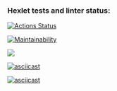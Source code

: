 ### Hexlet tests and linter status:
[![Actions Status](https://github.com/DmitriiGoltsov/java-project-71/workflows/hexlet-check/badge.svg)](https://github.com/DmitriiGoltsov/java-project-71/actions)

[![Maintainability](https://api.codeclimate.com/v1/badges/5d5850914a6dfe1f6724/maintainability)](https://codeclimate.com/github/DmitriiGoltsov/java-project-71/maintainability)

<a href="https://codeclimate.com/github/DmitriiGoltsov/java-project-71/test_coverage"><img src="https://api.codeclimate.com/v1/badges/5d5850914a6dfe1f6724/test_coverage" /></a>

[![asciicast](https://asciinema.org/a/gloPn9LiS7Q9OT2ZZU85mXkwj.svg)](https://asciinema.org/a/gloPn9LiS7Q9OT2ZZU85mXkwj)

[![asciicast](https://asciinema.org/a/AZwaj2rFbRXUyh8pF4eGGZolj.svg)](https://asciinema.org/a/AZwaj2rFbRXUyh8pF4eGGZolj)